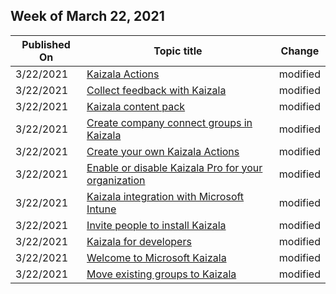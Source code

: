 <!-- This file is generated automatically each week. Changes made to this file will be overwritten.-->



## Week of March 22, 2021


| Published On |Topic title | Change |
|------|------------|--------|
| 3/22/2021 | [Kaizala Actions](/Office365/Kaizala/actions) | modified |
| 3/22/2021 | [Collect feedback with Kaizala](/Office365/Kaizala/collect-feedback) | modified |
| 3/22/2021 | [Kaizala content pack](/Office365/Kaizala/content-pack) | modified |
| 3/22/2021 | [Create company connect groups in Kaizala](/Office365/Kaizala/create-company-connect-groups) | modified |
| 3/22/2021 | [Create your own Kaizala Actions](/Office365/Kaizala/create-custom-actions) | modified |
| 3/22/2021 | [Enable or disable Kaizala Pro for your organization](/Office365/Kaizala/enable-disable-kaizala) | modified |
| 3/22/2021 | [Kaizala integration with Microsoft Intune](/Office365/Kaizala/integrate-with-microsoft-intune) | modified |
| 3/22/2021 | [Invite people to install Kaizala](/Office365/Kaizala/invite-people) | modified |
| 3/22/2021 | [Kaizala for developers](/Office365/Kaizala/kaizala-for-developers) | modified |
| 3/22/2021 | [Welcome to Microsoft Kaizala](/Office365/Kaizala/kaizala-overview) | modified |
| 3/22/2021 | [Move existing groups to Kaizala](/Office365/Kaizala/move-work-chats) | modified |
